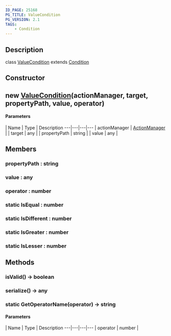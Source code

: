 ```yaml
---
ID_PAGE: 25168
PG_TITLE: ValueCondition
PG_VERSION: 2.1
TAGS:
    - Condition
---
```

## Description

class [ValueCondition](/classes/3.1/ValueCondition) extends [Condition](/classes/3.1/Condition)



## Constructor

## new [ValueCondition](/classes/3.1/ValueCondition)(actionManager, target, propertyPath, value, operator)



#### Parameters
 | Name | Type | Description
---|---|---|---
 | actionManager | [ActionManager](/classes/3.1/ActionManager) | 
 | target | any | 
 | propertyPath | string | 
 | value | any | 
## Members

### propertyPath : string


### value : any


### operator : number


### static IsEqual : number


### static IsDifferent : number


### static IsGreater : number


### static IsLesser : number


## Methods

### isValid() &rarr; boolean


### serialize() &rarr; any


### static GetOperatorName(operator) &rarr; string



#### Parameters
 | Name | Type | Description
---|---|---|---
 | operator | number | 

